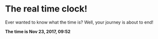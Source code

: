 # The real time clock!

Ever wanted to know what the time is? Well, your journey is about to end!

**The time is Nov 23, 2017, 09:52**